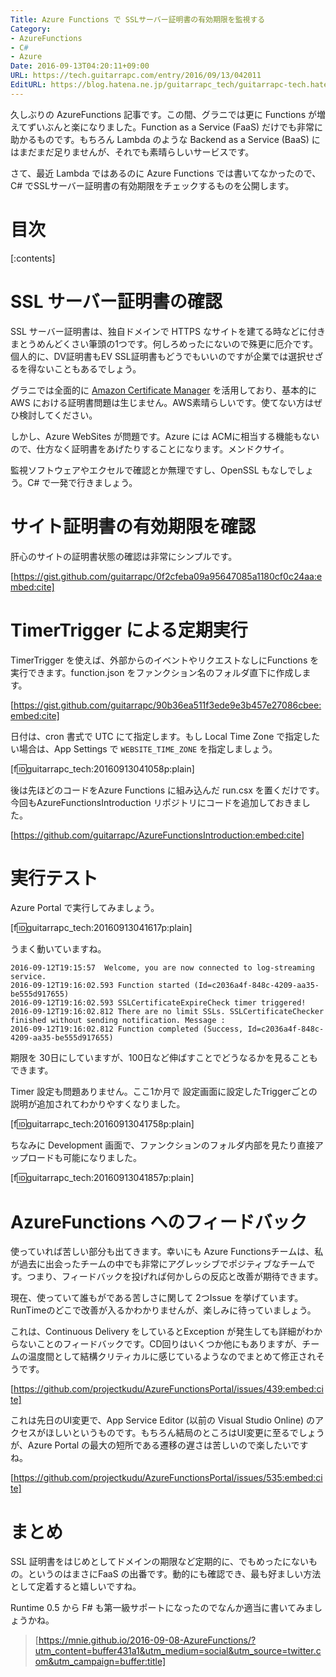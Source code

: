 ```yaml
---
Title: Azure Functions で SSLサーバー証明書の有効期限を監視する
Category:
- AzureFunctions
- C#
- Azure
Date: 2016-09-13T04:20:11+09:00
URL: https://tech.guitarrapc.com/entry/2016/09/13/042011
EditURL: https://blog.hatena.ne.jp/guitarrapc_tech/guitarrapc-tech.hatenablog.com/atom/entry/10328749687184040214
---
```


久しぶりの AzureFunctions 記事です。この間、グラニでは更に Functions が増えてずいぶんと楽になりました。Function as a Service (FaaS) だけでも非常に助かるものです。もちろん Lambda のような Backend as a Service (BaaS) にはまだまだ足りませんが、それでも素晴らしいサービスです。

さて、最近 Lambda ではあるのに Azure Functions では書いてなかったので、C# でSSLサーバー証明書の有効期限をチェックするものを公開します。

# 目次

[:contents]

# SSL サーバー証明書の確認

SSL サーバー証明書は、独自ドメインで HTTPS なサイトを建てる時などに付きまとうめんどくさい筆頭の1つです。何しろめったにないので殊更に厄介です。個人的に、DV証明書もEV SSL証明書もどうでもいいのですが企業では選択せざるを得ないこともあるでしょう。

グラニでは全面的に [Amazon Certificate Manager](https://aws.amazon.com/jp/certificate-manager/) を活用しており、基本的に AWS における証明書問題は生じません。AWS素晴らしいです。使てない方はぜひ検討してください。

しかし、Azure WebSites が問題です。Azure には ACMに相当する機能もないので、仕方なく証明書をあげたりすることになります。メンドクサイ。

監視ソフトウェアやエクセルで確認とか無理ですし、OpenSSL もなしでしょう。C# で一発で行きましょう。

# サイト証明書の有効期限を確認

肝心のサイトの証明書状態の確認は非常にシンプルです。

[https://gist.github.com/guitarrapc/0f2cfeba09a95647085a1180cf0c24aa:embed:cite]

# TimerTrigger による定期実行

TimerTrigger を使えば、外部からのイベントやリクエストなしにFunctions を実行できます。function.json をファンクション名のフォルダ直下に作成します。


[https://gist.github.com/guitarrapc/90b36ea511f3ede9e3b457e27086cbee:embed:cite]

日付は、cron 書式で UTC にて指定します。もし Local Time Zone で指定したい場合は、App Settings で ```WEBSITE_TIME_ZONE``` を指定しましょう。

[f:id:guitarrapc_tech:20160913041058p:plain]

後は先ほどのコードをAzure Functions に組み込んだ run.csx を置くだけです。今回もAzureFunctionsIntroduction リポジトリにコードを追加しておきました。

[https://github.com/guitarrapc/AzureFunctionsIntroduction:embed:cite]

# 実行テスト

Azure Portal で実行してみましょう。

[f:id:guitarrapc_tech:20160913041617p:plain]

うまく動いていますね。

```
2016-09-12T19:15:57  Welcome, you are now connected to log-streaming service.
2016-09-12T19:16:02.593 Function started (Id=c2036a4f-848c-4209-aa35-be555d917655)
2016-09-12T19:16:02.593 SSLCertificateExpireCheck timer triggered!
2016-09-12T19:16:02.812 There are no limit SSLs. SSLCertificateChecker finished without sending notification. Message :
2016-09-12T19:16:02.812 Function completed (Success, Id=c2036a4f-848c-4209-aa35-be555d917655)
```

期限を 30日にしていますが、100日など伸ばすことでどうなるかを見ることもできます。

Timer 設定も問題ありません。ここ1か月で 設定画面に設定したTriggerごとの説明が追加されてわかりやすくなりました。

[f:id:guitarrapc_tech:20160913041758p:plain]

ちなみに Development 画面で、ファンクションのフォルダ内部を見たり直接アップロードも可能になりました。

[f:id:guitarrapc_tech:20160913041857p:plain]

# AzureFunctions へのフィードバック

使っていれば苦しい部分も出てきます。幸いにも Azure Functionsチームは、私が過去に出会ったチームの中でも非常にアグレッシブでポジティブなチームです。つまり、フィードバックを投げれば何かしらの反応と改善が期待できます。

現在、使っていて誰もがである苦しさに関して 2つIssue を挙げています。RunTimeのどこで改善が入るかわかりませんが、楽しみに待っていましょう。

これは、Continuous Delivery をしているとException が発生しても詳細がわからないことのフィードバックです。CD回りはいくつか他にもありますが、チームの温度間として結構クリティカルに感じているようなのでまとめて修正されそうです。

[https://github.com/projectkudu/AzureFunctionsPortal/issues/439:embed:cite]

これは先日のUI変更で、App Service Editor (以前の Visual Studio Online) のアクセスがほしいというものです。もちろん結局のところはUI変更に至るでしょうが、Azure Portal の最大の短所である遷移の遅さは苦しいので楽したいですね。

[https://github.com/projectkudu/AzureFunctionsPortal/issues/535:embed:cite]


# まとめ

SSL 証明書をはじめとしてドメインの期限など定期的に、でもめったにないもの。というのはまさにFaaS の出番です。動的にも確認でき、最も好ましい方法として定着すると嬉しいですね。

Runtime 0.5 から F# も第一級サポートになったのでなんか適当に書いてみましょうかね。

> [https://mnie.github.io/2016-09-08-AzureFunctions/?utm_content=buffer431a1&utm_medium=social&utm_source=twitter.com&utm_campaign=buffer:title]

